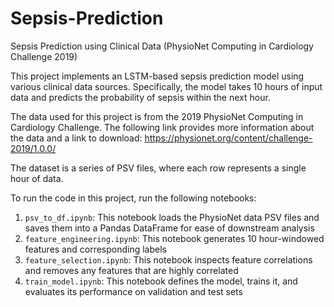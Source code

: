 # Sepsis-Prediction
Sepsis Prediction using Clinical Data (PhysioNet Computing in Cardiology Challenge 2019)

This project implements an LSTM-based sepsis prediction model using various clinical data sources. Specifically, the model takes 10 hours of input data and predicts the probability of sepsis within the next hour.

The data used for this project is from the 2019 PhysioNet Computing in Cardiology Challenge. The following link provides more information about the data and a link to download: https://physionet.org/content/challenge-2019/1.0.0/

The dataset is a series of PSV files, where each row represents a single hour of data. 

To run the code in this project, run the following notebooks:
1. `psv_to_df.ipynb`: This notebook loads the PhysioNet data PSV files and saves them into a Pandas DataFrame for ease of downstream analysis
2. `feature_engineering.ipynb`: This notebook generates 10 hour-windowed features and corresponding labels
3. `feature_selection.ipynb`: This notebook inspects feature correlations and removes any features that are highly correlated
4. `train_model.ipynb`: This notebook defines the model, trains it, and evaluates its performance on validation and test sets

